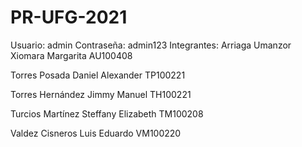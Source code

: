 # PR-UFG-2021
Usuario: admin
Contraseña: admin123
Integrantes:
Arriaga Umanzor Xiomara Margarita AU100408

Torres Posada Daniel Alexander TP100221

Torres Hernández Jimmy Manuel TH100221

Turcios Martínez Steffany Elizabeth TM100208

Valdez Cisneros Luis Eduardo VM100220
